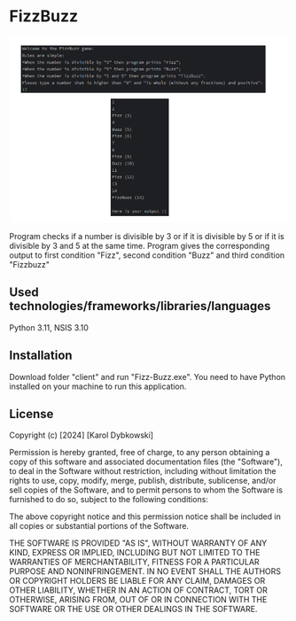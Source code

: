 # FizzBuzz

<img src ='./screenshots/screenshot.png' width='1000'>

Program checks if a number is divisible by 3 or if it is divisible by 5 or if it is divisible by 3 and 5 at the same time. Program gives the corresponding output to first condition "Fizz", second condition "Buzz" and third condition "Fizzbuzz"
## Used technologies/frameworks/libraries/languages
Python 3.11, NSIS 3.10
## Installation
Download folder "client" and run "Fizz-Buzz.exe". You need to have Python installed on your machine to run this application.
## License
Copyright (c) [2024] [Karol Dybkowski]

Permission is hereby granted, free of charge, to any person obtaining a copy of this software and associated documentation files (the "Software"), to deal in the Software without restriction, including without limitation the rights to use, copy, modify, merge, publish, distribute, sublicense, and/or sell copies of the Software, and to permit persons to whom the Software is furnished to do so, subject to the following conditions:

The above copyright notice and this permission notice shall be included in all copies or substantial portions of the Software.

THE SOFTWARE IS PROVIDED "AS IS", WITHOUT WARRANTY OF ANY KIND, EXPRESS OR IMPLIED, INCLUDING BUT NOT LIMITED TO THE WARRANTIES OF MERCHANTABILITY, FITNESS FOR A PARTICULAR PURPOSE AND NONINFRINGEMENT. IN NO EVENT SHALL THE AUTHORS OR COPYRIGHT HOLDERS BE LIABLE FOR ANY CLAIM, DAMAGES OR OTHER LIABILITY, WHETHER IN AN ACTION OF CONTRACT, TORT OR OTHERWISE, ARISING FROM, OUT OF OR IN CONNECTION WITH THE SOFTWARE OR THE USE OR OTHER DEALINGS IN THE SOFTWARE.
